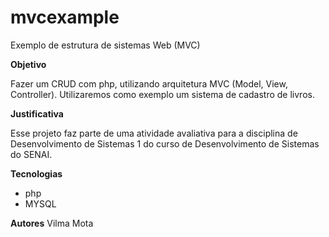 # mvcexample
Exemplo de estrutura de sistemas Web (MVC)

**Objetivo**

Fazer um CRUD com php, utilizando arquitetura MVC (Model, View, Controller). Utilizaremos como exemplo um sistema de cadastro de livros.

**Justificativa**

Esse projeto faz parte de uma atividade avaliativa para a disciplina de Desenvolvimento de Sistemas 1 do curso de Desenvolvimento de Sistemas do SENAI.

**Tecnologias**

- php
- MYSQL

**Autores**
Vilma Mota
